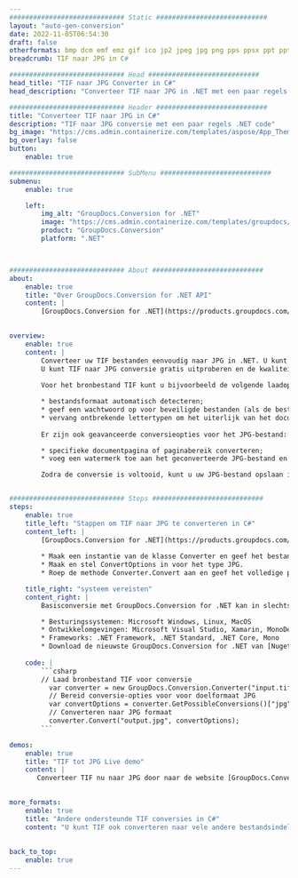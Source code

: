 ```yaml
---
############################# Static ############################
layout: "auto-gen-conversion"
date: 2022-11-05T06:54:30
draft: false
otherformats: bmp dcm emf emz gif ico jp2 jpeg jpg png pps ppsx ppt pptx psb psd svg svgz tga tif tiff webp wmf wmz
breadcrumb: TIF naar JPG in C#

############################# Head ############################
head_title: "TIF naar JPG Converter in C#"
head_description: "Converteer TIF naar JPG in .NET met een paar regels code. Gebruik de GroupDocs Document Conversion API om meer dan 160 bestandsformaten te converteren."

############################# Header ############################
title: "Converteer TIF naar JPG in C#"
description: "TIF naar JPG conversie met een paar regels .NET code"
bg_image: "https://cms.admin.containerize.com/templates/aspose/App_Themes/V3/images/bg/header1.png"
bg_overlay: false
button:
    enable: true

############################# SubMenu ############################
submenu:
    enable: true

    left:
        img_alt: "GroupDocs.Conversion for .NET"
        image: "https://cms.admin.containerize.com/templates/groupdocs/images/product-logos/90x90-noborder/groupdocs-conversion-net.png"
        product: "GroupDocs.Conversion"
        platform: ".NET"



############################# About ############################
about:
    enable: true
    title: "Over GroupDocs.Conversion for .NET API"
    content: |
        [GroupDocs.Conversion for .NET](https://products.groupdocs.com/conversion/net/) kan worden gebruikt om Microsoft Word, Excel, PowerPoint, PDF, Visio en andere formaten te converteren. GroupDocs.Conversion is een standalone API die geschikt is voor back-end en interne systemen waar hoge prestaties vereist zijn. Het is niet afhankelijk van software zoals Microsoft of Open Office.
    

overview:
    enable: true
    content: |
        Converteer uw TIF bestanden eenvoudig naar JPG in .NET. U kunt slechts een paar C# coderegels gebruiken op elk platform naar keuze, zoals - Windows, Linux, macOS.
        U kunt TIF naar JPG conversie gratis uitproberen en de kwaliteit van de conversieresultaten evalueren. Naast eenvoudige scenario's voor bestandsconversie kunt u meer geavanceerde opties proberen voor het laden van het bronbestand TIF en voor het opslaan van het JPG-uitvoerresultaat. 
        
        Voor het bronbestand TIF kunt u bijvoorbeeld de volgende laadopties gebruiken:

        * bestandsformaat automatisch detecteren;
        * geef een wachtwoord op voor beveiligde bestanden (als de bestandsindeling dit ondersteunt);
        * vervang ontbrekende lettertypen om het uiterlijk van het document te behouden.
        
        Er zijn ook geavanceerde conversieopties voor het JPG-bestand:

        * specifieke documentpagina of paginabereik converteren;
        * voeg een watermerk toe aan het geconverteerde JPG-bestand en nog veel meer.

        Zodra de conversie is voltooid, kunt u uw JPG-bestand opslaan in het lokale bestandspad of in opslag van derden, zoals FTP, Amazon S3, Google Drive, Dropbox enz. Let op: om TIF naar {{ te converteren) TO}} er is geen extra software nodig, zoals MS Office, Open Office, Adobe Acrobat Reader enz.


############################# Steps ############################
steps:
    enable: true
    title_left: "Stappen om TIF naar JPG te converteren in C#"
    content_left: |
        [GroupDocs.Conversion for .NET](https://products.groupdocs.com/conversion/net/) maakt het gemakkelijk voor ontwikkelaars om een ​​TIF bestand naar JPG te converteren met een paar regels code.
        
        * Maak een instantie van de klasse Converter en geef het bestand TIF het volledige pad
        * Maak en stel ConvertOptions in voor het type JPG.
        * Roep de methode Converter.Convert aan en geef het volledige pad en formaat (JPG) door als parameter

    title_right: "systeem vereisten"
    content_right: |
        Basisconversie met GroupDocs.Conversion for .NET kan in slechts een paar eenvoudige stappen worden gedaan. Onze API's worden ondersteund op alle belangrijke platforms en besturingssystemen. Voordat u de onderstaande code uitvoert, moet u ervoor zorgen dat de volgende vereisten op uw systeem zijn geïnstalleerd.

        * Besturingssystemen: Microsoft Windows, Linux, MacOS
        * Ontwikkelomgevingen: Microsoft Visual Studio, Xamarin, MonoDevelop
        * Frameworks: .NET Framework, .NET Standard, .NET Core, Mono
        * Download de nieuwste GroupDocs.Conversion for .NET van [Nuget](https://www.nuget.org/packages/groupdocs.conversion)
         
    code: |
        ```csharp    
        // Laad bronbestand TIF voor conversie
          var converter = new GroupDocs.Conversion.Converter("input.tif");
          // Bereid conversie-opties voor voor doelformaat JPG
          var convertOptions = converter.GetPossibleConversions()["jpg"].ConvertOptions;
          // Converteren naar JPG formaat
          converter.Convert("output.jpg", convertOptions);
        ```

demos:
    enable: true
    title: "TIF tot JPG Live demo"
    content: |
       Converteer TIF nu naar JPG door naar de website [GroupDocs.Conversion App](https://products.groupdocs.app/conversion/family) te gaan. Online demo heeft de volgende voordelen:
          

more_formats:
    enable: true
    title: "Andere ondersteunde TIF conversies in C#"
    content: "U kunt TIF ook converteren naar vele andere bestandsindelingen. Zie de lijst hieronder."
       
       
back_to_top:
    enable: true
---
```

